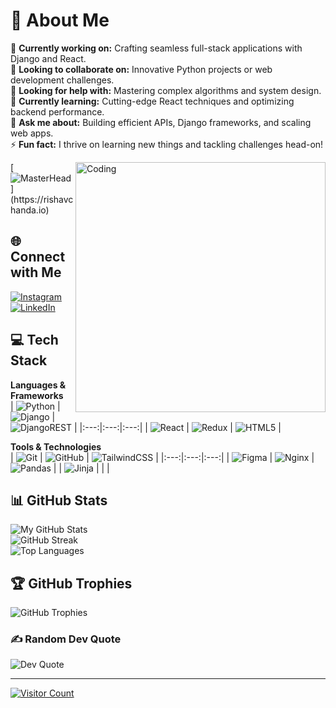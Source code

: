 # 💫 About Me
🔭 **Currently working on:** Crafting seamless full-stack applications with Django and React.  
👯 **Looking to collaborate on:** Innovative Python projects or web development challenges.  
🤝 **Looking for help with:** Mastering complex algorithms and system design.  
🌱 **Currently learning:** Cutting-edge React techniques and optimizing backend performance.  
💬 **Ask me about:** Building efficient APIs, Django frameworks, and scaling web apps.  
⚡ **Fun fact:** I thrive on learning new things and tackling challenges head-on!

<img align="right" alt="Coding" width="400" src="https://cdn.dribbble.com/users/1059583/screenshots/4171367/coding-freak.gif" />

[![MasterHead](https://1.bp.blogspot.com/-7A4WynwLsM...)](https://rishavchanda.io)

## 🌐 Connect with Me
[![Instagram](https://img.shields.io/badge/Instagram-%23E4405F.svg?logo=Instagram&logoColor=white)](https://instagram.com/iamjasirck)  
[![LinkedIn](https://img.shields.io/badge/LinkedIn-%230077B5.svg?logo=linkedin&logoColor=white)](https://linkedin.com/in/in/muhammed-jasir-ck-561912307)  

## 💻 Tech Stack
**Languages & Frameworks**  
| ![Python](https://img.shields.io/badge/python-3670A0?style=for-the-badge&logo=python&logoColor=ffdd54) | ![Django](https://img.shields.io/badge/django-%23092E20.svg?style=for-the-badge&logo=django&logoColor=white) | ![DjangoREST](https://img.shields.io/badge/DJANGO-REST-ff1709?style=for-the-badge&logo=django&logoColor=white&color=ff1709&labelColor=gray) |
|:---:|:---:|:---:|
| ![React](https://img.shields.io/badge/react-%2320232a.svg?style=for-the-badge&logo=react&logoColor=%2361DAFB) | ![Redux](https://img.shields.io/badge/redux-%23593d88.svg?style=for-the-badge&logo=redux&logoColor=white) | ![HTML5](https://img.shields.io/badge/html5-%23E34F26.svg?style=for-the-badge&logo=html5&logoColor=white) |

**Tools & Technologies**  
| ![Git](https://img.shields.io/badge/git-%23F05033.svg?style=for-the-badge&logo=git&logoColor=white) | ![GitHub](https://img.shields.io/badge/github-%23121011.svg?style=for-the-badge&logo=github&logoColor=white) | ![TailwindCSS](https://img.shields.io/badge/tailwindcss-%2338B2AC.svg?style=for-the-badge&logo=tailwind-css&logoColor=white) |
|:---:|:---:|:---:|
| ![Figma](https://img.shields.io/badge/figma-%23F24E1E.svg?style=for-the-badge&logo=figma&logoColor=white) | ![Nginx](https://img.shields.io/badge/nginx-%23009639.svg?style=for-the-badge&logo=nginx&logoColor=white) | ![Pandas](https://img.shields.io/badge/pandas-%23150458.svg?style=for-the-badge&logo=pandas&logoColor=white) |
| ![Jinja](https://img.shields.io/badge/jinja-white.svg?style=for-the-badge&logo=jinja&logoColor=black) |  |  |

## 📊 GitHub Stats
![My GitHub Stats](https://github-readme-stats.vercel.app/api?username=jasirck&theme=dark&hide_border=false&include_all_commits=false&count_private=false)  
![GitHub Streak](https://github-readme-streak-stats.herokuapp.com/?user=jasirck&theme=dark&hide_border=false)  
![Top Languages](https://github-readme-stats.vercel.app/api/top-langs/?username=jasirck&theme=dark&hide_border=false&include_all_commits=false&count_private=false&layout=compact)

## 🏆 GitHub Trophies
![GitHub Trophies](https://github-profile-trophy.vercel.app/?username=jasirck&theme=radical&no-frame=false&no-bg=true&margin-w=4)

### ✍️ Random Dev Quote
![Dev Quote](https://quotes-github-readme.vercel.app/api?type=horizontal&theme=radical)

---
[![Visitor Count](https://visitcount.itsvg.in/api?id=jasirck&icon=1&color=0)](https://visitcount.itsvg.in)

<!-- Proudly created with GPRM (https://gprm.itsvg.in) -->
